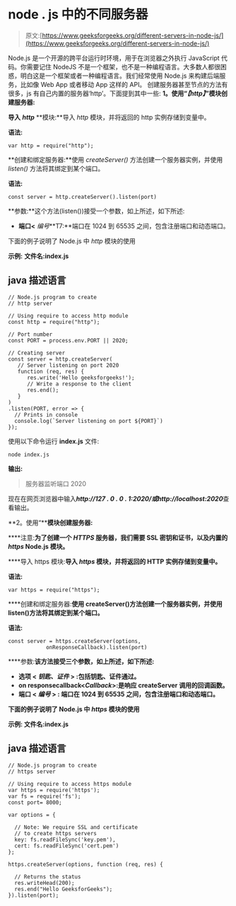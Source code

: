 # node . js 中的不同服务器

> 原文:[https://www.geeksforgeeks.org/different-servers-in-node-js/](https://www.geeksforgeeks.org/different-servers-in-node-js/)

Node.js 是一个开源的跨平台运行时环境，用于在浏览器之外执行 JavaScript 代码。你需要记住 NodeJS 不是一个框架，也不是一种编程语言。大多数人都很困惑，明白这是一个框架或者一种编程语言。我们经常使用 Node.js 来构建后端服务，比如像 Web App 或者移动 App 这样的 API。
创建服务器甚至节点的方法有很多，js 有自己内置的服务器‘http’。下面提到其中一些:
**1。使用“*****【http】*****”模块创建服务器:**

**导入** ***http*** **模块:**导入 *http* 模块，并将返回的 http 实例存储到变量中。

**语法:**

```
var http = require("http");
```

**创建和绑定服务器:**使用 *createServer()* 方法创建一个服务器实例，并使用 *listen()* 方法将其绑定到某个端口。

**语法:**

```
const server = http.createServer().listen(port) 
```

**参数:**这个方法(listen())接受一个参数，如上所述，如下所述:

*   **端口<** *编号***T7:**端口在 1024 到 65535 之间，包含注册端口和动态端口。

下面的例子说明了 Node.js 中 *http* 模块的使用

**示例:** **文件名:index.js**

## java 描述语言

```
// Node.js program to create
// http server

// Using require to access http module
const http = require("http");

// Port number
const PORT = process.env.PORT || 2020;

// Creating server
const server = http.createServer(
   // Server listening on port 2020
   function (req, res) {
      res.write('Hello geeksforgeeks!');
      // Write a response to the client
      res.end();
   }
)
.listen(PORT, error => {
  // Prints in console
  console.log(`Server listening on port ${PORT}`)
});
```

使用以下命令运行 **index.js** 文件:

```
node index.js
```

**输出:**

> 服务器监听端口 2020

现在在网页浏览器中输入***http://127 . 0 . 0 . 1:2020/***或***http://localhost:2020***查看输出。

**2。使用“******模块创建服务器:****

****注意:**为了创建一个 *HTTPS* 服务器，我们需要 **SSL 密钥和证书**，以及内置的 *https* Node.js 模块。**

****导入 https 模块:**导入 *https* 模块，并将返回的 HTTP 实例存储到变量中。**

****语法:****

```
var https = require("https");
```

****创建和绑定服务器:**使用 createServer()方法创建一个服务器实例，并使用 listen()方法将其绑定到某个端口。**

****语法:****

```
const server = https.createServer(options, 
            onResponseCallback).listen(port) 
```

****参数:**该方法接受三个参数，如上所述，如下所述:**

*   ****选项** < *钥匙、证件* > **:包括钥匙、证件通过。****
*   ****on responsecallback**<*Callback*>:是响应 createServer 调用的回调函数。**
*   ****端口** < *编号* > **:** 端口在 1024 到 65535 之间，包含注册端口和动态端口。**

**下面的例子说明了 Node.js 中 *https* 模块的使用**

****示例:** **文件名:index.js****

## **java 描述语言**

```
// Node.js program to create
// https server

// Using require to access https module
var https = require('https');
var fs = require('fs');
const port= 8000;

var options = {

  // Note: We require SSL and certificate
  // to create https servers 
  key: fs.readFileSync('key.pem'),
  cert: fs.readFileSync('cert.pem')
};

https.createServer(options, function (req, res) {

  // Returns the status
  res.writeHead(200);
  res.end("Hello GeeksforGeeks");
}).listen(port);
```